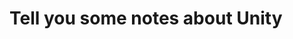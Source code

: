 <!--
 * @Author: sunyudi
 * @Date: 2020-06-06 11:37:00
 * @LastEditTime: 2020-06-06 12:54:18
 * @FilePath: \ys16514.github.io\Unity\index.md
--> 
# Tell you some notes about Unity